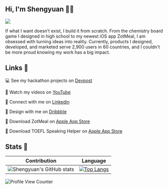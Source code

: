 ## Hi, I'm Shengyuan 👋🏻

<img src="https://i.imgur.com/wM5s3r0.png" />

If what I want doesn’t exist, I build it from scratch. From the chemistry board game I designed in high school to my newest iOS app ZotMeal, I am obsessed with turning ideas into reality. Currently, products I designed, developed, and marketed serve 2,900 users in 60 countries, and I couldn't be more proud knowing my work has a big impact.

## Links 🔗
💻 See my hackathon projects on [Devpost](https://devpost.com/shengyuan-lu)

🎥 Watch my videos on [YouTube](https://www.youtube.com/ShengyuanLu)

💼 Connect with me on [Linkedin](http://www.linkedin.com/in/shengyuan-lu)

🎨 Design with me on [Dribbble](https://dribbble.com/shengyuan-lu)

📱 Download ZotMeal on [Apple App Store](https://apps.apple.com/us/app/zotmeal/id1551606266)

📱 Download TOEFL Speaking Helper on [Apple App Store](https://apps.apple.com/us/app/toefl-speaking-helper/id1547083580)

## Stats 💯

Contribution | Language
--- | --- 
![Shengyuan's GitHub stats](https://github-readme-stats.vercel.app/api?username=shengyuan-lu) | [![Top Langs](https://github-readme-stats.vercel.app/api/top-langs/?username=shengyuan-lu&layout=compact)](https://github.com/anuraghazra/github-readme-stats)



![Profile View Counter](https://komarev.com/ghpvc/?username=shengyuan-lu&style=flat)
